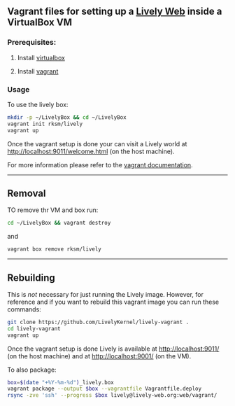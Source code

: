 ## Vagrant files for setting up a [Lively Web](http://lively-web.org) inside a VirtualBox VM ##

### Prerequisites:

1. Install [virtualbox](https://www.virtualbox.org/wiki/Downloads)

2. Install [vagrant](http://www.vagrantup.com/downloads.html)

### Usage

To use the lively box:

```sh
mkdir -p ~/LivelyBox && cd ~/LivelyBox
vagrant init rksm/lively
vagrant up
```

Once the vagrant setup is done your can visit a Lively world at [http://localhost:9011/welcome.html]() (on the host machine).

For more information please refer to the [vagrant documentation](https://docs.vagrantup.com/v2/getting-started/index.html).

---

## Removal

TO remove thr VM and box run:

```sh
cd ~/LivelyBox && vagrant destroy
```

and

```sh
vagrant box remove rksm/lively
```

---

## Rebuilding

This is *not* necessary for just running the Lively image. However, for
reference and if you want to rebuild this vagrant image you can run these
commands:

```sh
git clone https://github.com/LivelyKernel/lively-vagrant .
cd lively-vagrant
vagrant up
```

Once the vagrant setup is done Lively is available at [http://localhost:9011/]() (on
the host machine) and at [http://localhost:9001/]() (on the VM).

To also package:

```sh
box=$(date "+%Y-%m-%d")_lively.box
vagrant package --output $box --vagrantfile Vagrantfile.deploy
rsync -zve 'ssh' --progress $box lively@lively-web.org:web/vagrant/
```

<!-- vagrant box add -c -f --name rksm/lively $box -->
<!-- vagrant box add -c -f --name rksm/lively 2014-06-24_lively-debian7.box -->
